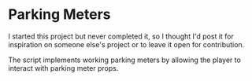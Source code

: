 # Parking Meters

I started this project but never completed it, so I thought I'd post it for inspiration on someone else's project or to leave it open for contribution.

The script implements working parking meters by allowing the player to interact with parking meter props.